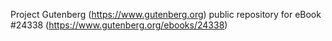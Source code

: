Project Gutenberg (https://www.gutenberg.org) public repository for eBook #24338 (https://www.gutenberg.org/ebooks/24338)
